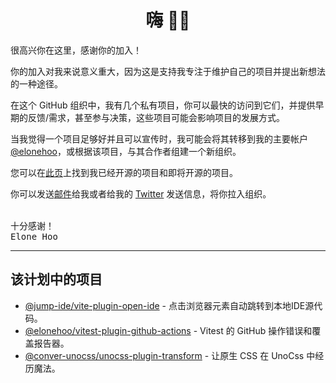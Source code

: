 <h1 align='center'>嗨 👋🏼</h1>

很高兴你在这里，感谢你的加入！

你的加入对我来说意义重大，因为这是支持我专注于维护自己的项目并提出新想法的一种途径。

在这个 GitHub 组织中，我有几个私有项目，你可以最快的访问到它们，并提供早期的反馈/需求，甚至参与决策，这些项目可能会影响项目的发展方式。

当我觉得一个项目足够好并且可以宣传时，我可能会将其转移到我的主要帐户 [@elonehoo](https://github.com/elonehoo)，或根据该项目，与其合作者组建一个新组织。

您可以在[此页](https://elonehoo.me/projects.html)上找到我已经开源的项目和即将开源的项目。

你可以发送[邮件](mailto:hi@elonehoo.me)给我或者给我的 [Twitter](https://twitter.com/elonehoo) 发送信息，将你拉入组织。

<br>
<samp>十分感谢！</samp><br>
<samp>Elone Hoo</samp>

<hr>

## 该计划中的项目

- [@jump-ide/vite-plugin-open-ide](https://github.com/jump-ide/vite-plugin-open-ide) - 点击浏览器元素自动跳转到本地IDE源代码。
- [@elonehoo/vitest-plugin-github-actions](https://github.com/elonehoo/vitest-plugin-github-actions) - Vitest 的 GitHub 操作错误和覆盖报告器。
- [@conver-unocss/unocss-plugin-transform](https://github.com/conver-unocss/unocss-plugin-transform) - 让原生 CSS 在 UnoCss 中经历魔法。
